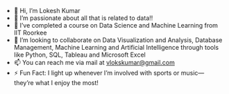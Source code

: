 - 👋 Hi, I’m Lokesh Kumar
- 👀 I’m passionate about all that is related to data!!
- 🌱 I’ve completed a course on Data Science and Machine Learning from IIT Roorkee
- 💞️ I’m looking to collaborate on Data Visualization and Analysis, Database Management, Machine Learning and Artificial Intelligence through tools like Python, SQL, Tableau and Microsoft Excel
- 📫 You can reach me via mail at vlokskumar@gmail.com
- ⚡ Fun Fact: I light up whenever I’m involved with sports or music—they’re what I enjoy the most!

<!---
loks96/loks96 is a ✨ special ✨ repository because its `README.md` (this file) appears on your GitHub profile.
You can click the Preview link to take a look at your changes.
--->
